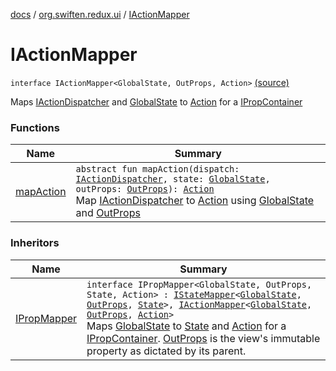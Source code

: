 [docs](../../index.md) / [org.swiften.redux.ui](../index.md) / [IActionMapper](./index.md)

# IActionMapper

`interface IActionMapper<GlobalState, OutProps, Action>` [(source)](https://github.com/protoman92/KotlinRedux/tree/master/common/common-ui/src/main/kotlin/org/swiften/redux/ui/Injector.kt#L56)

Maps [IActionDispatcher](../../org.swiften.redux.core/-i-action-dispatcher.md) and [GlobalState](index.md#GlobalState) to [Action](index.md#Action) for a [IPropContainer](../-i-prop-container/index.md)

### Functions

| Name | Summary |
|---|---|
| [mapAction](map-action.md) | `abstract fun mapAction(dispatch: `[`IActionDispatcher`](../../org.swiften.redux.core/-i-action-dispatcher.md)`, state: `[`GlobalState`](index.md#GlobalState)`, outProps: `[`OutProps`](index.md#OutProps)`): `[`Action`](index.md#Action)<br>Map [IActionDispatcher](../../org.swiften.redux.core/-i-action-dispatcher.md) to [Action](index.md#Action) using [GlobalState](index.md#GlobalState) and [OutProps](index.md#OutProps) |

### Inheritors

| Name | Summary |
|---|---|
| [IPropMapper](../-i-prop-mapper.md) | `interface IPropMapper<GlobalState, OutProps, State, Action> : `[`IStateMapper`](../-i-state-mapper/index.md)`<`[`GlobalState`](../-i-prop-mapper.md#GlobalState)`, `[`OutProps`](../-i-prop-mapper.md#OutProps)`, `[`State`](../-i-prop-mapper.md#State)`>, `[`IActionMapper`](./index.md)`<`[`GlobalState`](../-i-prop-mapper.md#GlobalState)`, `[`OutProps`](../-i-prop-mapper.md#OutProps)`, `[`Action`](../-i-prop-mapper.md#Action)`>`<br>Maps [GlobalState](../-i-prop-mapper.md#GlobalState) to [State](../-i-prop-mapper.md#State) and [Action](../-i-prop-mapper.md#Action) for a [IPropContainer](../-i-prop-container/index.md). [OutProps](../-i-prop-mapper.md#OutProps) is the view's immutable property as dictated by its parent. |
